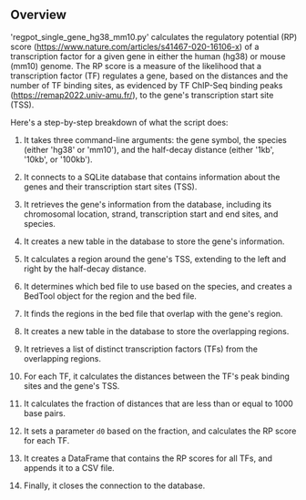 ## Overview

'regpot_single_gene_hg38_mm10.py' calculates the regulatory potential (RP) score (https://www.nature.com/articles/s41467-020-16106-x) of a transcription factor for a given gene in either the human (hg38) or mouse (mm10) genome. The RP score is a measure of the likelihood that a transcription factor (TF) regulates a gene, based on the distances and the number of TF binding sites, as evidenced by TF ChIP-Seq binding peaks (https://remap2022.univ-amu.fr/), to the gene's transcription start site (TSS).


Here's a step-by-step breakdown of what the script does:

1. It takes three command-line arguments: the gene symbol, the species (either 'hg38' or 'mm10'), and the half-decay distance (either '1kb', '10kb', or '100kb').

2. It connects to a SQLite database that contains information about the genes and their transcription start sites (TSS).

3. It retrieves the gene's information from the database, including its chromosomal location, strand, transcription start and end sites, and species.

4. It creates a new table in the database to store the gene's information.

5. It calculates a region around the gene's TSS, extending to the left and right by the half-decay distance.

6. It determines which bed file to use based on the species, and creates a BedTool object for the region and the bed file.

7. It finds the regions in the bed file that overlap with the gene's region.

8. It creates a new table in the database to store the overlapping regions.

9. It retrieves a list of distinct transcription factors (TFs) from the overlapping regions.

10. For each TF, it calculates the distances between the TF's peak binding sites and the gene's TSS.

11. It calculates the fraction of distances that are less than or equal to 1000 base pairs.

12. It sets a parameter `d0` based on the fraction, and calculates the RP score for each TF.

13. It creates a DataFrame that contains the RP scores for all TFs, and appends it to a CSV file.

14. Finally, it closes the connection to the database.
